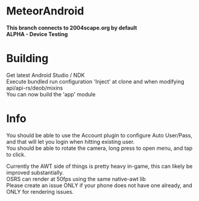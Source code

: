 # MeteorAndroid  
**This branch connects to 2004scape.org by default**  
**ALPHA - Device Testing**

# Building  

Get latest Android Studio / NDK  
Execute bundled run configuration 'Inject' at clone and when modifying api/api-rs/deob/mixins  
You can now build the 'app' module  

# Info
You should be able to use the Account plugin to configure Auto User/Pass, and that will let you login when hitting existing user.  
You should be able to rotate the camera, long press to open menu, and tap to click.  
  
Currently the AWT side of things is pretty heavy in-game, this can likely be improved substantially.  
OSRS can render at 50fps using the same native-awt lib  
Please create an issue ONLY if your phone does not have one already, and ONLY for rendering issues.  
